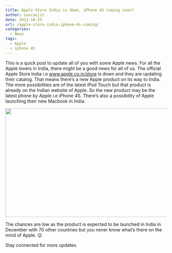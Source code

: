 ```yaml
---
title: Apple Store India is down, iPhone 4S coming soon?
author: sauravjit
date: 2011-10-25
url: /apple-store-india-iphone-4s-coming/
categories:
  - News
tags:
  - Apple
  - iphone 4S
---
```

This is a quick post to update all of you with some Apple news. For all the Apple lovers in India, there might be a good news for all of us. The official Apple Store India i.e <a href="http://www.apple.co.in/store/" onclick="_gaq.push(['_trackEvent', 'outbound-article', 'http://www.apple.co.in/store/', 'www.apple.co.in/store']);" target="_blank">www.apple.co.in/store</a> is down and they are updating their catalog. That means there&#8217;s a new Apple product on its way to India. The more possibilities are of the latest iPod Touch but that product is already on the Indian website of Apple. So the new product may be the latest phone by Apple i.e iPhone 4S. There&#8217;s also a possibility of Apple launching their new Macbook in India.

<img class="alignnone size-medium wp-image-47101" title="apple store down" src="http://cdn.devilsworkshop.org/files/2011/10/apple-store-down-600x339.jpg" alt="" width="600" height="339" />

The chances are low as the product is expected to be launched in India in December with 70 other countries but you never know what&#8217;s there on the mind of Apple. 😉

Stay connected for more updates.
